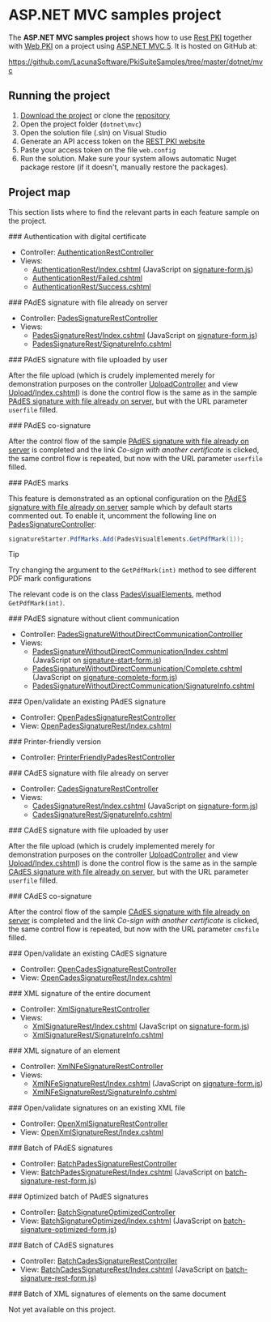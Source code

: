 ﻿# ASP.NET MVC samples project

The **ASP.NET MVC samples project** shows how to use [Rest PKI](../index.md) together with [Web PKI](../../web-pki/index.md)
on a project using [ASP.NET MVC 5](https://docs.microsoft.com/en-us/aspnet/mvc/mvc5). It is hosted on GitHub at:

https://github.com/LacunaSoftware/PkiSuiteSamples/tree/master/dotnet/mvc

## Running the project

1. [Download the project](https://github.com/LacunaSoftware/PkiSuiteSamples/archive/master.zip) or clone the [repository](https://github.com/LacunaSoftware/PkiSuiteSamples.git)
1. Open the project folder (`dotnet\mvc`)
1. Open the solution file (.sln) on Visual Studio
1. Generate an API access token on the [REST PKI website](https://pki.rest/)
1. Paste your access token on the file `web.config`
1. Run the solution. Make sure your system allows automatic Nuget package restore (if it doesn't, manually restore the packages).

## Project map

This section lists where to find the relevant parts in each feature sample on the project.

<a name="auth" />
### Authentication with digital certificate

* Controller: [AuthenticationRestController](https://github.com/LacunaSoftware/PkiSuiteSamples/blob/master/dotnet/mvc/PkiSuiteAspNetMvcSample/Controllers/AuthenticationRestController.cs)
* Views:
  * [AuthenticationRest/Index.cshtml](https://github.com/LacunaSoftware/PkiSuiteSamples/blob/master/dotnet/mvc/PkiSuiteAspNetMvcSample/Views/AuthenticationRest/Index.cshtml)
  (JavaScript on [signature-form.js](https://github.com/LacunaSoftware/PkiSuiteSamples/blob/master/dotnet/mvc/PkiSuiteAspNetMvcSample/Content/js/signature-form.js))
  * [AuthenticationRest/Failed.cshtml](https://github.com/LacunaSoftware/PkiSuiteSamples/blob/master/dotnet/mvc/PkiSuiteAspNetMvcSample/Views/AuthenticationRest/Failed.cshtml)
  * [AuthenticationRest/Success.cshtml](https://github.com/LacunaSoftware/PkiSuiteSamples/blob/master/dotnet/mvc/PkiSuiteAspNetMvcSample/Views/AuthenticationRest/Success.cshtml)

<a name="pades" />
### PAdES signature with file already on server

* Controller: [PadesSignatureRestController](https://github.com/LacunaSoftware/PkiSuiteSamples/blob/master/dotnet/mvc/PkiSuiteAspNetMvcSample/Controllers/PadesSignatureRestController.cs)
* Views: 
  * [PadesSignatureRest/Index.cshtml](https://github.com/LacunaSoftware/PkiSuiteSamples/blob/master/dotnet/mvc/PkiSuiteAspNetMvcSample/Views/PadesSignatureRest/Index.cshtml)
  (JavaScript on [signature-form.js](https://github.com/LacunaSoftware/PkiSuiteSamples/blob/master/dotnet/mvc/PkiSuiteAspNetMvcSample/Content/js/signature-form.js))
  * [PadesSignatureRest/SignatureInfo.cshtml](https://github.com/LacunaSoftware/PkiSuiteSamples/blob/master/dotnet/mvc/PkiSuiteAspNetMvcSample/Views/PadesSignatureRest/SignatureInfo.cshtml)

<a name="pades-upload" />
### PAdES signature with file uploaded by user

After the file upload (which is crudely implemented merely for demonstration purposes on the controller
[UploadController](https://github.com/LacunaSoftware/PkiSuiteSamples/blob/master/dotnet/mvc/PkiSuiteAspNetMvcSample/Controllers/UploadController.cs)
and view
[Upload/Index.cshtml](https://github.com/LacunaSoftware/PkiSuiteSamples/blob/master/dotnet/mvc/PkiSuiteAspNetMvcSample/Views/Upload/Index.cshtml))
is done the control flow is the same as in the sample [PAdES signature with file already on server](#pades), but with the URL parameter `userfile` filled.

<a name="pades-cosign" />
### PAdES co-signature

After the control flow of the sample [PAdES signature with file already on server](#pades) is completed and the link *Co-sign with another certificate* is clicked, the
same control flow is repeated, but now with the URL parameter `userfile` filled.

<a name="pdf-marks" />
### PAdES marks

This feature is demonstrated as an optional configuration on the [PAdES signature with file already on server](#pades)
sample which by default starts commented out. To enable it, uncomment the following line on
[PadesSignatureController](https://github.com/LacunaSoftware/PkiSuiteSamples/blob/master/dotnet/mvc/PkiSuiteAspNetMvcSample/Controllers/PadesSignatureRestController.cs):

```cs
signatureStarter.PdfMarks.Add(PadesVisualElements.GetPdfMark(1));
```

> [!TIP]
> Try changing the argument to the `GetPdfMark(int)` method to see different PDF mark configurations

The relevant code is on the class [PadesVisualElements](https://github.com/LacunaSoftware/PkiSuiteSamples/blob/master/dotnet/mvc/PkiSuiteAspNetMvcSample/Classes/PadesVisualElements.cs), method `GetPdfMark(int)`.

<a name="pades-wo-client" />
### PAdES signature without client communication

* Controller: [PadesSignatureWithoutDirectCommunicationControlller](https://github.com/LacunaSoftware/RestPkiSamples/blob/master/CSharp/MVC/SampleSite/Controllers/PadesSignatureWithoutDirectCommunicationController.cs)
* Views:
  * [PadesSignatureWithoutDirectCommunication/Index.cshtml](https://github.com/LacunaSoftware/RestPkiSamples/blob/master/CSharp/MVC/SampleSite/Views/PadesSignatureWithoutDirectCommunication/Index.cshtml)
  (JavaScript on [signature-start-form.js](https://github.com/LacunaSoftware/RestPkiSamples/blob/master/CSharp/MVC/SampleSite/Content/js/signature-start-form.js))
  * [PadesSignatureWithoutDirectCommunication/Complete.cshtml](https://github.com/LacunaSoftware/RestPkiSamples/blob/master/CSharp/MVC/SampleSite/Views/PadesSignatureWithoutDirectCommunication/Complete.cshtml)
  (JavaScript on [signature-complete-form.js](https://github.com/LacunaSoftware/RestPkiSamples/blob/master/CSharp/MVC/SampleSite/Content/js/signature-complete-form.js))
  * [PadesSignatureWithoutDirectCommunication/SignatureInfo.cshtml](https://github.com/LacunaSoftware/RestPkiSamples/blob/master/CSharp/MVC/SampleSite/Views/PadesSignatureWithoutDirectCommunication/SignatureInfo.cshtml)

<a name="open-pades" />
### Open/validate an existing PAdES signature

* Controller: [OpenPadesSignatureRestController](https://github.com/LacunaSoftware/PkiSuiteSamples/blob/master/dotnet/mvc/PkiSuiteAspNetMvcSample/Controllers/OpenPadesSignatureRestController.cs)
* View: [OpenPadesSignatureRest/Index.cshtml](https://github.com/LacunaSoftware/PkiSuiteSamples/blob/master/dotnet/mvc/PkiSuiteAspNetMvcSample/Views/OpenPadesSignatureRest/Index.cshtml)

<a name="print" />
### Printer-friendly version

* Controller: [PrinterFriendlyPadesRestController](https://github.com/LacunaSoftware/PkiSuiteSamples/blob/master/dotnet/mvc/PkiSuiteAspNetMvcSample/Controllers/PrinterFriendlyPadesRestController.cs)

<a name="cades" />
### CAdES signature with file already on server

* Controller: [CadesSignatureRestController](https://github.com/LacunaSoftware/PkiSuiteSamples/blob/master/dotnet/mvc/PkiSuiteAspNetMvcSample/Controllers/CadesSignatureRestController.cs)
* Views: 
  * [CadesSignatureRest/Index.cshtml](hhttps://github.com/LacunaSoftware/PkiSuiteSamples/blob/master/dotnet/mvc/PkiSuiteAspNetMvcSample/Views/CadesSignatureRest/Index.cshtml)
  (JavaScript on [signature-form.js](https://github.com/LacunaSoftware/PkiSuiteSamples/blob/master/dotnet/mvc/PkiSuiteAspNetMvcSample/Content/js/signature-form.js))
  * [CadesSignatureRest/SignatureInfo.cshtml](https://github.com/LacunaSoftware/PkiSuiteSamples/blob/master/dotnet/mvc/PkiSuiteAspNetMvcSample/Views/CadesSignatureRest/SignatureInfo.cshtml)

<a name="cades-upload" />
### CAdES signature with file uploaded by user

After the file upload (which is crudely implemented merely for demonstration purposes on the controller
[UploadController](https://github.com/LacunaSoftware/PkiSuiteSamples/blob/master/dotnet/mvc/PkiSuiteAspNetMvcSample/Controllers/UploadController.cs)
and view
[Upload/Index.cshtml](https://github.com/LacunaSoftware/PkiSuiteSamples/blob/master/dotnet/mvc/PkiSuiteAspNetMvcSample/Views/Upload/Index.cshtml))
is done the control flow is the same as in the sample [CAdES signature with file already on server](#cades), but with the URL parameter `userfile` filled.

<a name="cades-cosign" />
### CAdES co-signature

After the control flow of the sample [CAdES signature with file already on server](#cades) is completed and the link *Co-sign with another certificate* is clicked, the
same control flow is repeated, but now with the URL parameter `cmsfile` filled.

<a name="open-cades" />
### Open/validate an existing CAdES signature

* Controller: [OpenCadesSignatureRestController](https://github.com/LacunaSoftware/PkiSuiteSamples/blob/master/dotnet/mvc/PkiSuiteAspNetMvcSample/Controllers/OpenCadesSignatureRestController.cs)
* View: [OpenCadesSignatureRest/Index.cshtml](https://github.com/LacunaSoftware/PkiSuiteSamples/blob/master/dotnet/mvc/PkiSuiteAspNetMvcSample/Views/OpenCadesSignatureRest/Index.cshtml)

<a name="xml-full" />
### XML signature of the entire document

* Controller: [XmlSignatureRestController](https://github.com/LacunaSoftware/PkiSuiteSamples/blob/master/dotnet/mvc/PkiSuiteAspNetMvcSample/Controllers/XmlSignatureRestController.cs)
* Views: 
  * [XmlSignatureRest/Index.cshtml](https://github.com/LacunaSoftware/PkiSuiteSamples/blob/master/dotnet/mvc/PkiSuiteAspNetMvcSample/Views/XmlSignatureRest/Index.cshtml)
  (JavaScript on [signature-form.js](https://github.com/LacunaSoftware/PkiSuiteSamples/blob/master/dotnet/mvc/PkiSuiteAspNetMvcSample/Content/js/signature-form.js))
  * [XmlSignatureRest/SignatureInfo.cshtml](https://github.com/LacunaSoftware/PkiSuiteSamples/blob/master/dotnet/mvc/PkiSuiteAspNetMvcSample/Views/XmlSignatureRest/SignatureInfo.cshtml)

<a name="xml-element" />
### XML signature of an element

* Controller: [XmlNFeSignatureRestController](https://github.com/LacunaSoftware/PkiSuiteSamples/blob/master/dotnet/mvc/PkiSuiteAspNetMvcSample/Controllers/XmlNFeSignatureRestController.cs)
* Views: 
  * [XmlNFeSignatureRest/Index.cshtml](https://github.com/LacunaSoftware/PkiSuiteSamples/blob/master/dotnet/mvc/PkiSuiteAspNetMvcSample/Views/XmlNFeSignatureRest/Index.cshtml)
  (JavaScript on [signature-form.js](https://github.com/LacunaSoftware/PkiSuiteSamples/blob/master/dotnet/mvc/PkiSuiteAspNetMvcSample/Content/js/signature-form.js))
  * [XmlNFeSignatureRest/SignatureInfo.cshtml](https://github.com/LacunaSoftware/PkiSuiteSamples/blob/master/dotnet/mvc/PkiSuiteAspNetMvcSample/Views/XmlNFeSignatureRest/SignatureInfo.cshtml)

<a name="open-xml" />
### Open/validate signatures on an existing XML file

* Controller: [OpenXmlSignatureRestController](https://github.com/LacunaSoftware/PkiSuiteSamples/blob/master/dotnet/mvc/PkiSuiteAspNetMvcSample/Controllers/OpenXmlSignatureRestController.cs)
* View: [OpenXmlSignatureRest/Index.cshtml](https://github.com/LacunaSoftware/PkiSuiteSamples/blob/master/dotnet/mvc/PkiSuiteAspNetMvcSample/Views/OpenXmlSignatureRest/Index.cshtml)

<a name="batch" />
### Batch of PAdES signatures

* Controller: [BatchPadesSignatureRestController](https://github.com/LacunaSoftware/PkiSuiteSamples/blob/master/dotnet/mvc/PkiSuiteAspNetMvcSample/Controllers/BatchPadesSignatureRestController.cs)
* View: [BatchPadesSignatureRest/Index.cshtml](https://github.com/LacunaSoftware/PkiSuiteSamples/blob/master/dotnet/mvc/PkiSuiteAspNetMvcSample/Views/BatchPadesSignatureRest/Index.cshtml)
  (JavaScript on [batch-signature-rest-form.js](https://github.com/LacunaSoftware/PkiSuiteSamples/blob/master/dotnet/mvc/PkiSuiteAspNetMvcSample/Content/js/batch-signature-rest-form.js))

<a name="batch-optimized" />
### Optimized batch of PAdES signatures

* Controller: [BatchSignatureOptimizedController](https://github.com/LacunaSoftware/RestPkiSamples/blob/master/CSharp/MVC/SampleSite/Controllers/BatchSignatureOptimizedController.cs)
* View: [BatchSignatureOptimized/Index.cshtml](https://github.com/LacunaSoftware/RestPkiSamples/blob/master/CSharp/MVC/SampleSite/Views/BatchSignatureOptimized/Index.cshtml)
  (JavaScript on [batch-signature-optimized-form.js](https://github.com/LacunaSoftware/RestPkiSamples/blob/master/CSharp/MVC/SampleSite/Content/js/batch-signature-optimized-form.js))

<a name="batch-cades" />
### Batch of CAdES signatures

* Controller: [BatchCadesSignatureRestController](https://github.com/LacunaSoftware/PkiSuiteSamples/blob/master/dotnet/mvc/PkiSuiteAspNetMvcSample/Controllers/BatchCadesSignatureRestController.cs)
* View: [BatchCadesSignatureRest/Index.cshtml](https://github.com/LacunaSoftware/PkiSuiteSamples/blob/master/dotnet/mvc/PkiSuiteAspNetMvcSample/Views/BatchCadesSignatureRest/Index.cshtml)
  (JavaScript on [batch-signature-rest-form.js](https://github.com/LacunaSoftware/PkiSuiteSamples/blob/master/dotnet/mvc/PkiSuiteAspNetMvcSample/Content/js/batch-signature-rest-form.js))

<a name="batch-xml-element" />
### Batch of XML signatures of elements on the same document

Not yet available on this project.
